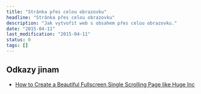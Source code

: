 ```yaml
---
title: "Stránka přes celou obrazovku"
headline: "Stránka přes celou obrazovku"
description: "Jak vytvořit web s obsahem přes celou obrazovku."
date: "2015-04-11"
last_modification: "2015-04-11"
status: 0
tags: []
---
```


## Odkazy jinam

  - [How to Create a Beautiful Fullscreen Single Scrolling Page like Huge Inc](http://www.onextrapixel.com/2015/04/09/how-to-create-a-beautiful-fullscreen-single-scrolling-page-like-huge-inc/)